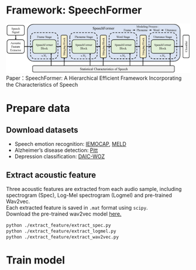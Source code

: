 # Framework: SpeechFormer
![SpeechFormer](./figures/framework.png)
Paper：SpeechFormer: A Hierarchical Efficient Framework Incorporating the Characteristics of Speech

# Prepare data
## Download datasets
* Speech emotion recognition: [IEMOCAP](https://sail.usc.edu/iemocap/index.html), [MELD](https://affective-meld.github.io/)  
* Alzheimer’s disease detection: [Pitt](https://dementia.talkbank.org/)  
* Depression classification: [DAIC-WOZ](https://dcapswoz.ict.usc.edu/)  

## Extract acoustic feature
Three acoustic features are extracted from each audio sample, including spectrogram (Spec), Log-Mel spectrogram (Logmel) and pre-trained Wav2vec.  
Each extracted feature is saved in `.mat` format using `scipy`.  
Download the pre-trained wav2vec model [here.](https://github.com/pytorch/fairseq/blob/main/examples/wav2vec)
```
python ./extract_feature/extract_spec.py
python ./extract_feature/extract_logmel.py
python ./extract_feature/extract_wav2vec.py
```

# Train model

